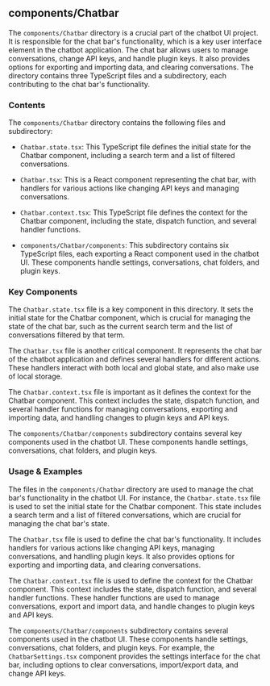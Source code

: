 
## components/Chatbar

The `components/Chatbar` directory is a crucial part of the chatbot UI project. It is responsible for the chat bar's functionality, which is a key user interface element in the chatbot application. The chat bar allows users to manage conversations, change API keys, and handle plugin keys. It also provides options for exporting and importing data, and clearing conversations. The directory contains three TypeScript files and a subdirectory, each contributing to the chat bar's functionality.

### Contents

The `components/Chatbar` directory contains the following files and subdirectory:

- `Chatbar.state.tsx`: This TypeScript file defines the initial state for the Chatbar component, including a search term and a list of filtered conversations.

- `Chatbar.tsx`: This is a React component representing the chat bar, with handlers for various actions like changing API keys and managing conversations.

- `Chatbar.context.tsx`: This TypeScript file defines the context for the Chatbar component, including the state, dispatch function, and several handler functions.

- `components/Chatbar/components`: This subdirectory contains six TypeScript files, each exporting a React component used in the chatbot UI. These components handle settings, conversations, chat folders, and plugin keys.

### Key Components

The `Chatbar.state.tsx` file is a key component in this directory. It sets the initial state for the Chatbar component, which is crucial for managing the state of the chat bar, such as the current search term and the list of conversations filtered by that term.

The `Chatbar.tsx` file is another critical component. It represents the chat bar of the chatbot application and defines several handlers for different actions. These handlers interact with both local and global state, and also make use of local storage.

The `Chatbar.context.tsx` file is important as it defines the context for the Chatbar component. This context includes the state, dispatch function, and several handler functions for managing conversations, exporting and importing data, and handling changes to plugin keys and API keys.

The `components/Chatbar/components` subdirectory contains several key components used in the chatbot UI. These components handle settings, conversations, chat folders, and plugin keys.

### Usage & Examples

The files in the `components/Chatbar` directory are used to manage the chat bar's functionality in the chatbot UI. For instance, the `Chatbar.state.tsx` file is used to set the initial state for the Chatbar component. This state includes a search term and a list of filtered conversations, which are crucial for managing the chat bar's state.

The `Chatbar.tsx` file is used to define the chat bar's functionality. It includes handlers for various actions like changing API keys, managing conversations, and handling plugin keys. It also provides options for exporting and importing data, and clearing conversations.

The `Chatbar.context.tsx` file is used to define the context for the Chatbar component. This context includes the state, dispatch function, and several handler functions. These handler functions are used to manage conversations, export and import data, and handle changes to plugin keys and API keys.

The `components/Chatbar/components` subdirectory contains several components used in the chatbot UI. These components handle settings, conversations, chat folders, and plugin keys. For example, the `ChatbarSettings.tsx` component provides the settings interface for the chat bar, including options to clear conversations, import/export data, and change API keys.
